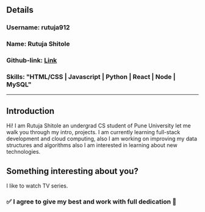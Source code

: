 ## Details

### Username: rutuja912

### Name: Rutuja Shitole

### Github-link: [Link](https://github.com/rutuja912)

### Skills: "HTML/CSS | Javascript | Python | React | Node | MySQL"

---

## Introduction

Hi! I am Rutuja Shitole an undergrad CS student of Pune University let me walk you through my intro, projects.
I am currently learning full-stack development and cloud computing, also I am working on improving my data structures and algorithms also I am interested in learning about new technologies.

## Something interesting about you?

I like to watch TV series.

### ✅ I agree to give my best and work with full dedication 💯
